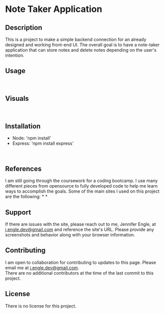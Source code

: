 # Note Taker Application

## Description
This is a project to make a simple backend connection for an already designed and working front-end UI. The overall goal is to have a note-taker application that can store notes and delete notes depending on the user's intention.
</br>

## Usage
</br>

## Visuals

</br>

## Installation
* Node: 'npm install'
* Express: 'npm install express'
</br>

## References
I am still going through the coursework for a coding bootcamp. I use many different pieces from opensource to fully developed code to help me learn ways to accomplish the goals. Some of the main sites I used on this project are the following:
* 
* 
</br>

## Support
If there are issues with the site, please reach out to me, Jennifer Engle, at j.engle.dev@gmail.com and reference the site's URL. Please provide any screenshots and behavior along with your browser information.

## Contributing
I am open to collaboration for contributing to updates to this page. Please email me at j.engle.dev@gmail.com. </br>
There are no additional contributors at the time of the last commit to this project.

## License
There is no license for this project.